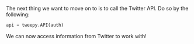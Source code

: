 <!--title={Calling API}-->

The next thing we want to move on to is to call the Twitter API. Do so by the following:

```python
api = tweepy.API(auth)
```

We can now access information from Twitter to work with! 